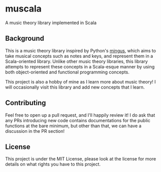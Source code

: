 # muscala
A music theory library implemented in Scala

## Background

This is a music theory library inspired by Python's 
[mingus](https://github.com/bspaans/python-mingus), which aims to take musical 
concepts such as notes and keys, and represent them in a Scala-oriented library.
Unlike other music theory libraries, this library attempts to represent
these concepts in a Scala-esque manner by using both object-oriented and
functional programming concepts.

This project is also a hobby of mine as I learn more about music theory! I will
occasionally visit this library and add new concepts that I learn.

## Contributing
Feel free to open up a pull request, and I'll happily review it! I do ask that
any PRs introducing new code contains documentations for the public functions
at the bare minimum, but other than that, we can have a discussion in the
PR section!

## License
This project is under the MIT License, please look at the license for more
details on what rights you have to this project.